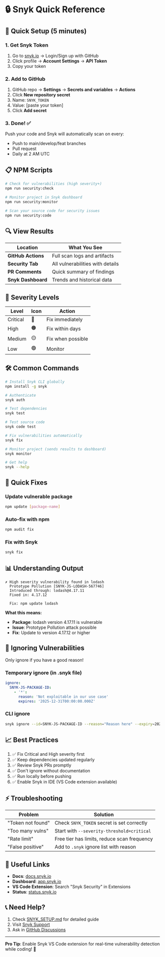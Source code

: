# 🔒 Snyk Quick Reference

## 🚀 Quick Setup (5 minutes)

### 1. Get Snyk Token
1. Go to [snyk.io](https://snyk.io) → Login/Sign up with GitHub
2. Click profile → **Account Settings** → **API Token**
3. Copy your token

### 2. Add to GitHub
1. GitHub repo → **Settings** → **Secrets and variables** → **Actions**
2. Click **New repository secret**
3. Name: `SNYK_TOKEN`
4. Value: [paste your token]
5. Click **Add secret**

### 3. Done! ✅
Push your code and Snyk will automatically scan on every:
- Push to main/develop/feat branches
- Pull request
- Daily at 2 AM UTC

## 📋 NPM Scripts

```bash
# Check for vulnerabilities (high severity+)
npm run security:check

# Monitor project in Snyk dashboard
npm run security:monitor

# Scan your source code for security issues
npm run security:code
```

## 🔍 View Results

| Location | What You See |
|----------|--------------|
| **GitHub Actions** | Full scan logs and artifacts |
| **Security Tab** | All vulnerabilities with details |
| **PR Comments** | Quick summary of findings |
| **Snyk Dashboard** | Trends and historical data |

## 🎯 Severity Levels

| Level | Icon | Action |
|-------|------|--------|
| Critical | 🔴 | Fix immediately |
| High | 🟠 | Fix within days |
| Medium | 🟡 | Fix when possible |
| Low | 🟢 | Monitor |

## 🛠️ Common Commands

```bash
# Install Snyk CLI globally
npm install -g snyk

# Authenticate
snyk auth

# Test dependencies
snyk test

# Test source code
snyk code test

# Fix vulnerabilities automatically
snyk fix

# Monitor project (sends results to dashboard)
snyk monitor

# Get help
snyk --help
```

## 🔧 Quick Fixes

### Update vulnerable package
```bash
npm update [package-name]
```

### Auto-fix with npm
```bash
npm audit fix
```

### Fix with Snyk
```bash
snyk fix
```

## 📊 Understanding Output

```
✗ High severity vulnerability found in lodash
  Prototype Pollution [SNYK-JS-LODASH-567746]
  Introduced through: lodash@4.17.11
  Fixed in: 4.17.12
  
  Fix: npm update lodash
```

**What this means:**
- **Package**: lodash version 4.17.11 is vulnerable
- **Issue**: Prototype Pollution attack possible
- **Fix**: Update to version 4.17.12 or higher

## 🚫 Ignoring Vulnerabilities

Only ignore if you have a good reason!

### Temporary ignore (in .snyk file)
```yaml
ignore:
  SNYK-JS-PACKAGE-ID:
    - '*':
      reason: 'Not exploitable in our use case'
      expires: '2025-12-31T00:00:00.000Z'
```

### CLI ignore
```bash
snyk ignore --id=SNYK-JS-PACKAGE-ID --reason="Reason here" --expiry=2025-12-31
```

## 📈 Best Practices

1. ✅ Fix Critical and High severity first
2. ✅ Keep dependencies updated regularly
3. ✅ Review Snyk PRs promptly
4. ✅ Don't ignore without documentation
5. ✅ Run locally before pushing
6. ✅ Enable Snyk in IDE (VS Code extension available)

## ⚡ Troubleshooting

| Problem | Solution |
|---------|----------|
| "Token not found" | Check `SNYK_TOKEN` secret is set correctly |
| "Too many vulns" | Start with `--severity-threshold=critical` |
| "Rate limit" | Free tier has limits, reduce scan frequency |
| "False positive" | Add to `.snyk` ignore list with reason |

## 🔗 Useful Links

- **Docs**: [docs.snyk.io](https://docs.snyk.io/)
- **Dashboard**: [app.snyk.io](https://app.snyk.io/)
- **VS Code Extension**: Search "Snyk Security" in Extensions
- **Status**: [status.snyk.io](https://status.snyk.io/)

## 📞 Need Help?

1. Check [SNYK_SETUP.md](../SNYK_SETUP.md) for detailed guide
2. Visit [Snyk Support](https://support.snyk.io/)
3. Ask in [GitHub Discussions](https://github.com/snyk/snyk/discussions)

---

**Pro Tip**: Enable Snyk VS Code extension for real-time vulnerability detection while coding! 🚀

